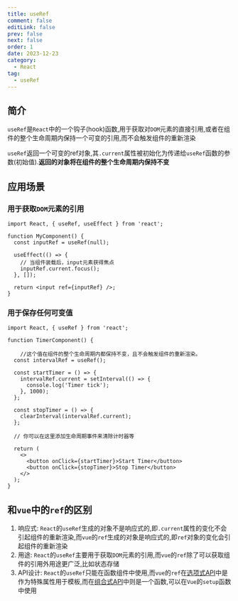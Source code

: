 ```yaml
---
title: useRef
comment: false
editLink: false
prev: false
next: false
order: 1
date: 2023-12-23
category:
  - React
tag:
  - useRef
---
```


## 简介

`useRef`是`React`中的一个钩子(hook)函数,用于获取对`DOM`元素的直接引用,或者在组件的整个生命周期内保持一个可变的引用,而不会触发组件的重新渲染


`useRef`返回一个可变的ref对象,其`.current`属性被初始化为传递给`useRef`函数的参数(初始值).**返回的对象将在组件的整个生命周期内保持不变**


## 应用场景

### 用于获取`DOM`元素的引用

```tsx
import React, { useRef, useEffect } from 'react';

function MyComponent() {
  const inputRef = useRef(null);

  useEffect(() => {
    // 当组件装载后，input元素获得焦点
    inputRef.current.focus();
  }, []);

  return <input ref={inputRef} />;
}
```

### 用于保存任何可变值

```tsx
import React, { useRef } from 'react';

function TimerComponent() {
    
    //这个值在组件的整个生命周期内都保持不变，且不会触发组件的重新渲染。
  const intervalRef = useRef();

  const startTimer = () => {
    intervalRef.current = setInterval(() => {
      console.log('Timer tick');
    }, 1000);
  };

  const stopTimer = () => {
    clearInterval(intervalRef.current);
  };

  // 你可以在这里添加生命周期事件来清除计时器等

  return (
    <>
      <button onClick={startTimer}>Start Timer</button>
      <button onClick={stopTimer}>Stop Timer</button>
    </>
  );
}
```

## 和`vue`中的`ref`的区别

1. 响应式: `React`的`useRef`生成的对象不是响应式的,即`.current`属性的变化不会引起组件的重新渲染,而`vue`的`ref`生成的对象是响应式的,即`ref`对象的变化会引起组件的重新渲染
2. 用途: `React`的`useRef`主要用于获取`DOM`元素的引用,而`vue`的`ref`除了可以获取组件的引用外用途更广泛,比如状态存储
3. API设计: `React`的`useRef`只能在函数组件中使用,而`vue`的`ref`在[选项式API](../vue/API风格.md#选项式options-api)中是作为特殊属性用于模板,而在[组合式API](../vue/API风格.md#组合式composition-api)中则是一个函数,可以在`Vue`的`setup`函数中使用
